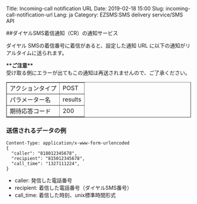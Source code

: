 Title: Incoming-call notification URL
Date: 2019-02-18 15:00
Slug: incoming-call-notification-url
Lang: ja
Category: EZSMS:SMS delivery service/SMS API

##ダイヤルSMS着信通知（CR）の通知サービス

ダイヤル SMSの着信番号に着信があると、設定した通知 URL に以下の通知がリアルタイムに送られます。

<div class="alert alert-danger">
  <b>**ご注意** </b>
  <br>
  受け取る側にエラーが出てもこの通知は再送されませんので、ご了承ください。
</div>

<table border="1" cellpadding="10" cellspacing="1">
  <tbody>
    <tr>
      <td>アクションタイプ</td>
      <td>POST</td>
    </tr>
    <tr>
      <td>パラメーター名</td>
      <td>results</td>
    </tr>
    <tr>
      <td>期待応答コード</td>
      <td>200</td>
    </tr>
  </tbody>
</table>

### 送信されるデータの例

```
Content-Type: application/x-www-form-urlencoded
{
  "caller": "818012345678",
  "recipient": "815012345678",
  "call_time": "1327111224",
}
```

* caller: 発信した電話番号
* recipient: 着信した電話番号（ダイヤルSMS番号）
* call_time: 着信した時刻、unix標準時間形式

